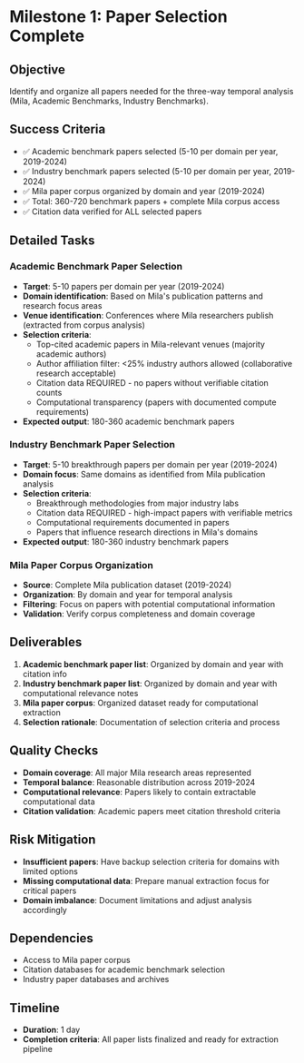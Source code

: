 # Milestone 1: Paper Selection Complete

## Objective
Identify and organize all papers needed for the three-way temporal analysis (Mila, Academic Benchmarks, Industry Benchmarks).

## Success Criteria
- ✅ Academic benchmark papers selected (5-10 per domain per year, 2019-2024)
- ✅ Industry benchmark papers selected (5-10 per domain per year, 2019-2024)
- ✅ Mila paper corpus organized by domain and year (2019-2024)
- ✅ Total: 360-720 benchmark papers + complete Mila corpus access
- ✅ Citation data verified for ALL selected papers

## Detailed Tasks

### Academic Benchmark Paper Selection
- **Target**: 5-10 papers per domain per year (2019-2024)
- **Domain identification**: Based on Mila's publication patterns and research focus areas
- **Venue identification**: Conferences where Mila researchers publish (extracted from corpus analysis)
- **Selection criteria**:
  - Top-cited academic papers in Mila-relevant venues (majority academic authors)
  - Author affiliation filter: <25% industry authors allowed (collaborative research acceptable)
  - Citation data REQUIRED - no papers without verifiable citation counts
  - Computational transparency (papers with documented compute requirements)
- **Expected output**: 180-360 academic benchmark papers

### Industry Benchmark Paper Selection
- **Target**: 5-10 breakthrough papers per domain per year (2019-2024)
- **Domain focus**: Same domains as identified from Mila publication analysis
- **Selection criteria**:
  - Breakthrough methodologies from major industry labs
  - Citation data REQUIRED - high-impact papers with verifiable metrics
  - Computational requirements documented in papers
  - Papers that influence research directions in Mila's domains
- **Expected output**: 180-360 industry benchmark papers

### Mila Paper Corpus Organization
- **Source**: Complete Mila publication dataset (2019-2024)
- **Organization**: By domain and year for temporal analysis
- **Filtering**: Focus on papers with potential computational information
- **Validation**: Verify corpus completeness and domain coverage

## Deliverables
1. **Academic benchmark paper list**: Organized by domain and year with citation info
2. **Industry benchmark paper list**: Organized by domain and year with computational relevance notes
3. **Mila paper corpus**: Organized dataset ready for computational extraction
4. **Selection rationale**: Documentation of selection criteria and process

## Quality Checks
- **Domain coverage**: All major Mila research areas represented
- **Temporal balance**: Reasonable distribution across 2019-2024
- **Computational relevance**: Papers likely to contain extractable computational data
- **Citation validation**: Academic papers meet citation threshold criteria

## Risk Mitigation
- **Insufficient papers**: Have backup selection criteria for domains with limited options
- **Missing computational data**: Prepare manual extraction focus for critical papers
- **Domain imbalance**: Document limitations and adjust analysis accordingly

## Dependencies
- Access to Mila paper corpus
- Citation databases for academic benchmark selection
- Industry paper databases and archives

## Timeline
- **Duration**: 1 day
- **Completion criteria**: All paper lists finalized and ready for extraction pipeline
